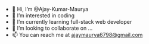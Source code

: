 - 👋 Hi, I’m @Ajay-Kumar-Maurya
- 👀 I’m interested in coding
- 🌱 I’m currently learning full-stack web developer
- 💞️ I’m looking to collaborate on ...
- 📫 You can reach me at ajaymaurya6798@gmail.com

<!---
Ajay-Maury/Ajay-Maury is a ✨ special ✨ repository because its `README.md` (this file) appears on your GitHub profile.
You can click the Preview link to take a look at your changes.
--->
